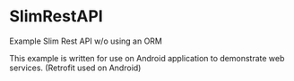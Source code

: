 # SlimRestAPI
Example Slim Rest API w/o using an ORM

This example is written for use on Android application to demonstrate web services. (Retrofit used on Android)
